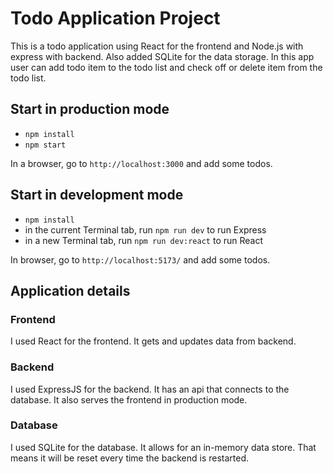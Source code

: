 # Todo Application Project

This is a todo application using React for the frontend and Node.js with express with backend. Also added SQLite for the data storage. In this app user can add todo item to the todo list and check off or delete item from the todo list.

## Start in production mode

- `npm install`
- `npm start`

In a browser, go to `http://localhost:3000` and add some todos.

## Start in development mode

- `npm install`
- in the current Terminal tab, run `npm run dev` to run Express
- in a new Terminal tab, run `npm run dev:react` to run React

In browser, go to `http://localhost:5173/` and add some todos.

## Application details

### Frontend

I used React for the frontend. It gets and updates data from backend.

### Backend

I used ExpressJS for the backend. It has an api that connects to the database. It also serves the frontend in production mode.

### Database

I used SQLite for the database. It allows for an in-memory data store. That means it will be reset every time the backend is restarted.